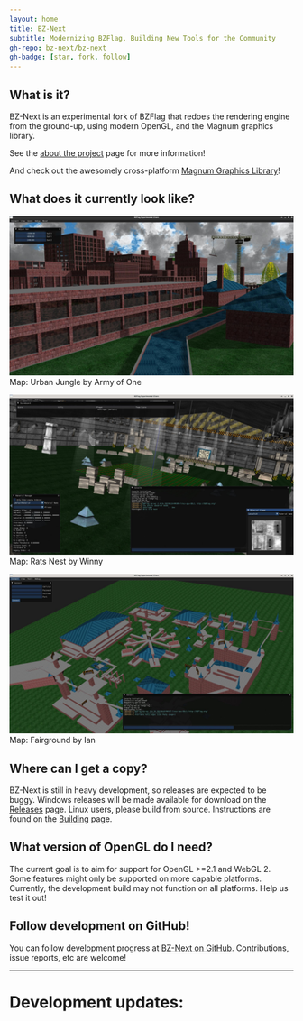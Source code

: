 ```yaml
---
layout: home
title: BZ-Next
subtitle: Modernizing BZFlag, Building New Tools for the Community
gh-repo: bz-next/bz-next
gh-badge: [star, fork, follow]
---
```


## What is it?

BZ-Next is an experimental fork of BZFlag that redoes the rendering engine from the ground-up, using modern OpenGL, and the Magnum graphics library.

See the [about the project](about) page for more information!

And check out the awesomely cross-platform [Magnum Graphics Library](https://magnum.graphics/)!

## What does it currently look like?

![Urban Jungle by Army of One](assets/img/urbanclouds.jpg)
Map: Urban Jungle by Army of One

![Rats Nest by Winny](assets/img/screen0.jpg)
Map: Rats Nest by Winny

![Fairground by Ian](assets/img/screen2.jpg)
Map: Fairground by Ian

## Where can I get a copy?

BZ-Next is still in heavy development, so releases are expected to be buggy. Windows releases will be made available for download on the [Releases](releases) page. Linux users, please build from source. Instructions are found on the [Building](building) page.

## What version of OpenGL do I need?

The current goal is to aim for support for OpenGL >=2.1 and WebGL 2. Some features might only be supported on more capable platforms. Currently, the development build may not function on all platforms. Help us test it out!

## Follow development on GitHub!

You can follow development progress at [BZ-Next on GitHub](https://github.com/bz-next/bz-next). Contributions, issue reports, etc are welcome!

---
# Development updates:
